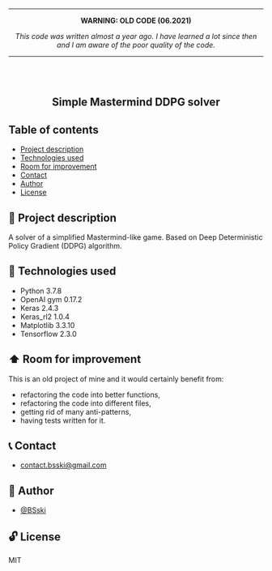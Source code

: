 <br>
<hr>
<b><p align="center">WARNING: OLD CODE (06.2021)</p></b>
<i><p align="center">This code was written almost a year ago. I have learned a lot since then and I am aware of the poor quality of the code.</p></i>
<hr>
<br>
<br>

<p align="center">
  <h2 align="center">Simple Mastermind DDPG solver</h2>
</p>


## Table of contents
* [Project description](#scroll-project-description)
* [Technologies used](#hammer-technologies-used)
* [Room for improvement](#arrow_up-room-for-improvement)
* [Contact](#telephone_receiver-contact)
* [Author](#construction_worker-author)
* [License](#unlock-license)


## :scroll: Project description
A solver of a simplified Mastermind-like game. Based on Deep Deterministic Policy Gradient (DDPG) algorithm.


## :hammer: Technologies used
- Python 3.7.8
- OpenAI gym 0.17.2
- Keras 2.4.3
- Keras_rl2 1.0.4
- Matplotlib 3.3.10
- Tensorflow 2.3.0


## :arrow_up: Room for improvement
This is an old project of mine and it would certainly benefit from:
- refactoring the code into better functions,
- refactoring the code into different files,
- getting rid of many anti-patterns,
- having tests written for it.


## :telephone_receiver: Contact
- <contact.bsski@gmail.com>


## :construction_worker: Author
- [@BSski](https://www.github.com/BSski)


## :unlock: License
MIT

